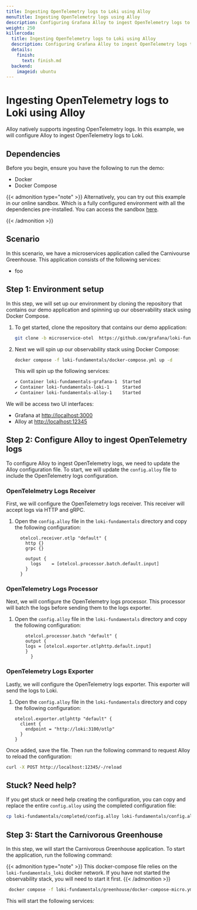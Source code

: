 ```yaml
---
title: Ingesting OpenTelemetry logs to Loki using Alloy
menuTitle: Ingesting OpenTelemetry logs using Alloy
description: Configuring Grafana Alloy to ingest OpenTelemetry logs to Loki.
weight: 250
killercoda:
  title: Ingesting OpenTelemetry logs to Loki using Alloy
  description: Configuring Grafana Alloy to ingest OpenTelemetry logs to Loki.
  details:
    finish:
      text: finish.md
  backend:
    imageid: ubuntu
---
```


<!-- Killercoda intro.md START -->

# Ingesting OpenTelemetry logs to Loki using Alloy

Alloy natively supports ingesting OpenTelemetry logs. In this example, we will configure Alloy to ingest OpenTelemetry logs to Loki.

## Dependencies

Before you begin, ensure you have the following to run the demo:

- Docker
- Docker Compose

<!-- Killercoda ignore START -->

{{< admonition type="note" >}}
Alternatively, you can try out this example in our online sandbox. Which is a fully configured environment with all the dependencies pre-installed. You can access the sandbox [here](https://killercoda.com/grafana-labs/course/loki/alloy-otel-logs).

{{< /admonition >}}

<!-- Killercoda ignore END -->

## Scenario

In this scenario, we have a microservices application called the Carnivourse Greenhouse. This application consists of the following services:

- foo

<!-- Killercoda intro.md END -->

<!-- Killercoda step1.md START -->

## Step 1: Environment setup

In this step, we will set up our environment by cloning the repository that contains our demo application and spinning up our observability stack using Docker Compose.

1.  To get started, clone the repository that contains our demo application:
    <!-- Killercoda exec START -->
    ```bash
    git clone -b microservice-otel  https://github.com/grafana/loki-fundamentals.git
    ```
    <!-- Killercoda exec END -->
1.  Next we will spin up our observability stack using Docker Compose:

    <!-- Killercoda ignore START -->
    ```bash
    docker compose -f loki-fundamentals/docker-compose.yml up -d
    ```
    <!-- Killercoda ignore END -->

    <!-- Killercoda include START -->

    <!--  ```bash -->
    <!-- docker-compose -f loki-fundamentals/docker-compose.yml up -d -->
    <!--  ```{{exec}} -->
    <!-- Killercoda include END -->



    This will spin up the following services:
    ```bash
    ✔ Container loki-fundamentals-grafana-1  Started                                                        
    ✔ Container loki-fundamentals-loki-1     Started                        
    ✔ Container loki-fundamentals-alloy-1    Started
    ```

We will be access two UI interfaces:

- Grafana at [http://localhost:3000](http://localhost:3000)
- Alloy at [http://localhost:12345](http://localhost:12345)

<!-- Killercoda step1.md END -->

<!-- Killercoda step2.md START -->

## Step 2: Configure Alloy to ingest OpenTelemetry logs

To configure Alloy to ingest OpenTelemetry logs, we need to update the Alloy configuration file. To start, we will update the `config.alloy` file to include the OpenTelemetry logs configuration.

### OpenTelelmetry Logs Receiver

First, we will configure the OpenTelemetry logs receiver. This receiver will accept logs via HTTP and gRPC.

1. Open the `config.alloy` file in the `loki-fundamentals` directory and copy the following configuration:
   <!-- Killercoda copy START -->

   ```alloy
     otelcol.receiver.otlp "default" {
       http {}
       grpc {}

       output {
         logs    = [otelcol.processor.batch.default.input]
       }
     }
   ```

   <!-- Killercoda copy END -->


### OpenTelemetry Logs Processor

Next, we will configure the OpenTelemetry logs processor. This processor will batch the logs before sending them to the logs exporter.

1.  Open the `config.alloy` file in the `loki-fundamentals` directory and copy the following configuration:
    <!-- Killercoda copy START -->
    ```alloy
        otelcol.processor.batch "default" {
        output {
        logs = [otelcol.exporter.otlphttp.default.input]
        }
          }
    ```
    <!-- Killercoda copy END -->

### OpenTelemetry Logs Exporter

Lastly, we will configure the OpenTelemetry logs exporter. This exporter will send the logs to Loki.

1.  Open the `config.alloy` file in the `loki-fundamentals` directory and copy the following configuration:
    <!-- Killercoda copy START -->
    ```alloy
    otelcol.exporter.otlphttp "default" {
      client {
        endpoint = "http://loki:3100/otlp"
      }
    }
    ```
    <!-- Killercoda copy END -->

Once added, save the file. Then run the following command to request Alloy to reload the configuration:

<!-- Killercoda exec START -->
```bash
curl -X POST http://localhost:12345/-/reload
```
<!-- Killercoda exec END -->

## Stuck? Need help?

If you get stuck or need help creating the configuration, you can copy and replace the entire `config.alloy` using the completed configuration file:

<!-- Killercoda exec START -->
```bash
cp loki-fundamentals/completed/config.alloy loki-fundamentals/config.alloy
```
<!-- Killercoda exec END -->

<!-- Killercoda step2.md END -->

<!-- Killercoda step3.md START -->

## Step 3: Start the Carnivorous Greenhouse

In this step, we will start the Carnivorous Greenhouse application. To start the application, run the following command:
<!-- Killercoda ignore START -->
{{< admonition type="note" >}}
This docker-compose file relies on the `loki-fundamentals_loki` docker network. If you have not started the observability stack, you will need to start it first.
{{< /admonition >}}
<!-- Killercoda ignore END -->

<!-- Killercoda include START -->
<!-- **Note: This docker-compose file relies on the `loki-fundamentals_loki` docker network. If you have not started the observability stack, you will need to start it first. ** -->
<!-- Killercoda include END -->

<!-- Killercoda exec START -->
```bash
 docker compose -f loki-fundamentals/greenhouse/docker-compose-micro.yml up -d --build 
```
<!-- Killercoda exec END -->

This will start the following services:
```


```



